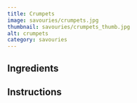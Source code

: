 ```yaml
---
title: Crumpets
image: savouries/crumpets.jpg
thumbnail: savouries/crumpets_thumb.jpg
alt: crumpets
category: savouries
---
```


## Ingredients

## Instructions
